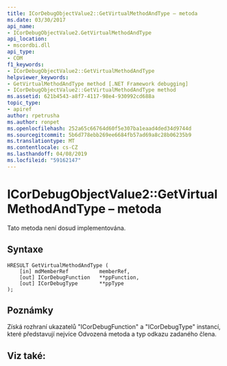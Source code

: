 ```yaml
---
title: ICorDebugObjectValue2::GetVirtualMethodAndType – metoda
ms.date: 03/30/2017
api_name:
- ICorDebugObjectValue2.GetVirtualMethodAndType
api_location:
- mscordbi.dll
api_type:
- COM
f1_keywords:
- ICorDebugObjectValue2::GetVirtualMethodAndType
helpviewer_keywords:
- GetVirtualMethodAndType method [.NET Framework debugging]
- ICorDebugObjectValue2::GetVirtualMethodAndType method
ms.assetid: 621b4543-a8f7-4117-98e4-930992cd688a
topic_type:
- apiref
author: rpetrusha
ms.author: ronpet
ms.openlocfilehash: 252a65c66764d60f5e307ba1eaad4ded34d9744d
ms.sourcegitcommit: 5b6d778ebb269ee6684fb57ad69a8c28b06235b9
ms.translationtype: MT
ms.contentlocale: cs-CZ
ms.lasthandoff: 04/08/2019
ms.locfileid: "59162147"
---
```

# <a name="icordebugobjectvalue2getvirtualmethodandtype-method"></a>ICorDebugObjectValue2::GetVirtualMethodAndType – metoda
Tato metoda není dosud implementována.  
  
## <a name="syntax"></a>Syntaxe  
  
```  
HRESULT GetVirtualMethodAndType (  
    [in] mdMemberRef          memberRef,  
    [out] ICorDebugFunction   **ppFunction,  
    [out] ICorDebugType       **ppType  
);  
```  
  
## <a name="remarks"></a>Poznámky  
 Získá rozhraní ukazatelů "ICorDebugFunction" a "ICorDebugType" instancí, které představují nejvíce Odvozená metoda a typ odkazu zadaného člena.  
  
## <a name="see-also"></a>Viz také:
